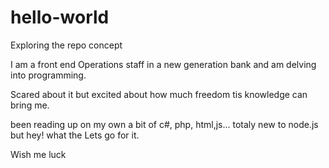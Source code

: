 # hello-world
Exploring the repo concept

I am a front end Operations staff in a new generation bank and am delving into programming.

Scared about it but excited about how much freedom tis knowledge can bring me.

been reading up on my own a bit of c#, php, html,js... totaly new to node.js but hey! what the Lets go for it.

Wish me luck

